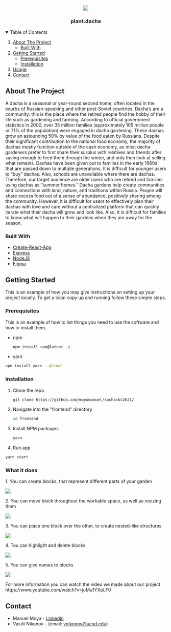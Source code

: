 <!-- PROJECT LOGO -->
<br />
<p align="center">
    <img src="https://i.postimg.cc/sxmkkHSV/Logo.png"/>

  <h3 align="center">plant.dacha</h3>
</p>



<!-- TABLE OF CONTENTS -->
<details open="open">
  <summary>Table of Contents</summary>
  <ol>
    <li>
      <a href="#about-the-project">About The Project</a>
      <ul>
        <li><a href="#built-with">Built With</a></li>
      </ul>
    </li>
    <li>
      <a href="#getting-started">Getting Started</a>
      <ul>
        <li><a href="#prerequisites">Prerequisites</a></li>
        <li><a href="#installation">Installation</a></li>
      </ul>
    </li>
    <li><a href="#usage">Usage</a></li>
    <li><a href="#contact">Contact</a></li>
  </ol>
</details>



<!-- ABOUT THE PROJECT -->
## About The Project

A dacha is a seasonal or year-round second home, often located in the exurbs of Russian-speaking and other post-Soviet countries. Dacha’s are a community: this is the place where the retired people find the hobby of their life such as gardening and farming. According to official government statistics in 2000, over 35 million families (approximately 105 million people or 71% of the population) were engaged in dacha gardening. These dachas grow an astounding 50% by value of the food eaten by Russians. Despite their significant contribution to the national food economy, the majority of dachas mostly function outside of the cash economy, as most dacha gardeners prefer to first share their surplus with relatives and friends after saving enough to feed them through the winter, and only then look at selling what remains. Dachas have been given out to families in the early 1960s that are passed down to multiple generations. It is difficult for younger users to “buy” dachas. Also, schools are unavailable where there are dachas. Therefore, our target audience are older users who are retired and families using dachas as “summer homes.” Dacha gardens help create communities and connections with land, nature, and traditions within Russia. People will share excess food out of a sense of abundance, positively sharing among the community. However, it is difficult for users to effectively plan their dachas with love and care without a centralized platform that can quickly iterate what their dacha will grow and look like. Also, it is difficult for families to know what will happen to their gardens when they are away for the season.

### Built With

* [Create-React-App](https://github.com/facebook/create-react-app)
* [Express](https://expressjs.com/)
* [NodeJS](https://nodejs.org/en/)
* [Figma](https://www.figma.com/)


<!-- GETTING STARTED -->
## Getting Started

This is an example of how you may give instructions on setting up your project locally.
To get a local copy up and running follow these simple steps.

### Prerequisites

This is an example of how to list things you need to use the software and how to install them.
* npm
  ```sh
  npm install npm@latest -g
  ```
* yarn
```sh
npm install yarn --global
```

### Installation

1. Clone the repo
   ```sh
   git clone https://github.com/moyamanuel/sachacks2k21/
   ```
   
2. Navigate into the "frontend" directory
   ```sh
   cd frontend
   ```

4. Install NPM packages
   ```sh
   yarn
   ```
5. Run app
  ```sh
  yarn start
  ```
### What it does

<p>1. You can create blocks, that represent different parts of your garden</p>
<img src="https://i.postimg.cc/hGNYzzVR/1.gif"/>

<p>2. You can move block throughout the workable space, as well as resizing them</p>
<img src="https://i.postimg.cc/1zTz8HWR/2.gif"/>

<p>3. You can place one block over the other, to create nested-like structures</p>
<img src="https://i.postimg.cc/rp4B9NVw/3.gif"/>

<p>4. Tou can highlight and delete blocks</p>
<img src="https://i.postimg.cc/GhNgSTS8/4.gif"/>

<p>5. You can give names to blocks </p>
<img src="https://i.postimg.cc/mkPJtY54/7.gif" />

<p> For more information you can watch the video we made about our project https://www.youtube.com/watch?v=juMu1YXpLF0 </p>

<!-- CONTACT -->
## Contact

* Manuel Moya - [Linkedin](https://www.linkedin.com/in/manuelmoyadev/)
* Vasilii Nikonov - (email: vnikonov@ucsd.edu)


